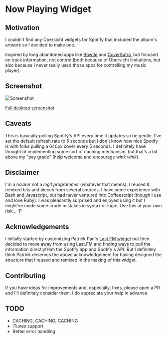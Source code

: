 # Now Playing Widget

## Motivation
I couldn't find any Übersicht widgets for Spotify that included the album's
artwork so I decided to make one.

Inspired by long abandoned apps like [Bowtie](http://bowtieapp.com/) and
[CoverSutra](http://sophiestication.com/coversutra/), but focused on track
information, not control (both because of Übersicht limitations, but also
because I never really used those apps for controlling my music player).


## Screenshot
![Screenshot](http://raw.github.com/levifig/now-playing.widget/master/screenshot.png)

[Full desktop screenshot](http://i.imgur.com/bexUVuR.jpg)


## Caveats
This is basically polling Spotify's API every time it updates so be gentle.
I've set the default refresh rate to 5 seconds but I don't know how nice
Spotify is with folks pulling a 640px cover every 5 seconds. I definitely
have thought of implementing some sort of caching mechanism, but that's a bit
above my "pay grade" (help welcome and encourage *wink* *wink*).


## Disclaimer
I'm a _hacker_ not a _legit programmer_ (whatever that means). I reused &
remixed bits and pieces from several sources. I have some experience with
Bash and Javascript, but had never ventured into Coffeescript (though I
use and love Ruby). I was pleasantly surprised and enjoyed using it
but I might've made some crude mistakes in syntax or logic. Use this
at your own risk... :P


## Acknowledgements
I initially started by customizing Patrick Pan's
[Last.FM widget](http://tracesof.net/uebersicht-widgets/#lastfm) but then
decided to move away from using Last.FM and finding ways to pull the information
directlyfrom the Spotify app and Spotify's API. But I definitely think Patrick
deserves the above acknowledgement for having designed the structure that I
reused and remixed in the making of this widget.


## Contributing
If you have ideas for improvements and, especially, fixes, please open a PR
and I'll definitely consider them. I do appreciate your help in advance.


## TODO
- CACHING, CACHING, CACHING
- iTunes support
- Better error handling
